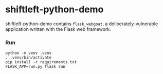 # shiftleft-python-demo

shiftleft-python-demo contains `flask_webgoat`, a deliberately-vulnerable application
written with the Flask web framework.

### Run

```
python -m venv .venv
. .venv/bin/activate
pip install -r requirements.txt
FLASK_APP=run.py flask run
```

